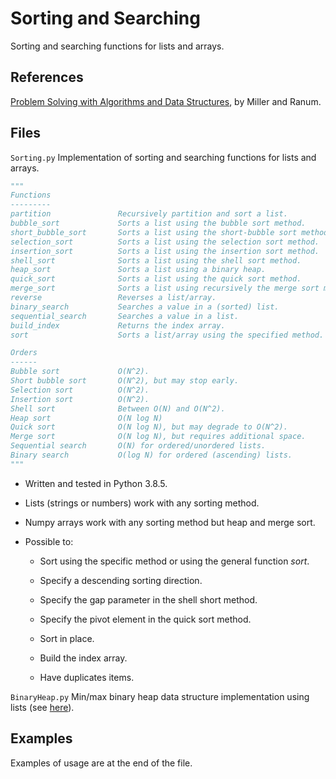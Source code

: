 # Sorting and Searching

Sorting and searching functions for lists and arrays.

## References

[Problem Solving with Algorithms and Data Structures](https://runestone.academy/runestone/books/published/pythonds/index.html), by Miller and Ranum.

## Files

`Sorting.py` Implementation of sorting and searching functions for lists and arrays.

```python
"""
Functions
---------
partition               Recursively partition and sort a list.
bubble_sort             Sorts a list using the bubble sort method.
short_bubble_sort       Sorts a list using the short-bubble sort method.
selection_sort          Sorts a list using the selection sort method.
insertion_sort          Sorts a list using the insertion sort method.
shell_sort              Sorts a list using the shell sort method.
heap_sort               Sorts a list using a binary heap.
quick_sort              Sorts a list using the quick sort method.
merge_sort              Sorts a list using recursively the merge sort method.
reverse                 Reverses a list/array.
binary_search           Searches a value in a (sorted) list.
sequential_search       Searches a value in a list.
build_index             Returns the index array.
sort                    Sorts a list/array using the specified method.

Orders
------
Bubble sort             O(N^2).
Short bubble sort       O(N^2), but may stop early.
Selection sort          O(N^2).
Insertion sort          O(N^2).
Shell sort              Between O(N) and O(N^2).
Heap sort               O(N log N)
Quick sort              O(N log N), but may degrade to O(N^2).
Merge sort              O(N log N), but requires additional space.
Sequential search       O(N) for ordered/unordered lists.
Binary search           O(log N) for ordered (ascending) lists.
"""
```

- Written and tested in Python 3.8.5.

- Lists (strings or numbers) work with any sorting method.

- Numpy arrays work with any sorting method but heap and merge sort.

- Possible to:

  - Sort using the specific method or using the general function *sort*.

  - Specify a descending sorting direction.

  - Specify the gap parameter in the shell short method.
  
  - Specify the pivot element in the quick sort method.

  - Sort in place.
  
  - Build the index array.

  - Have duplicates items.

`BinaryHeap.py` Min/max binary heap data structure implementation using lists (see [here](https://github.com/gabrielegilardi/DataStructures.git)).

## Examples

Examples of usage are at the end of the file.
